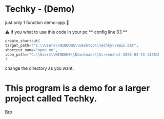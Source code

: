 # Techky - (Demo)
just only 1 function demo-app 👾

⚠️ if you what to use this code in your pc
** config line 63 **

```python
create_shortcut(
target_path=r"C:\\Users\\WINDOWS\\Desktop\\Techky\\main.bat",
shortcut_name="open me",
icon_path=r"C:\\Users\\WINDOWS\\Downloads\\Screenshot-2025-04-15-133810.ico"
)
```

change the directory as you want.

# This program is a demo for a larger project called Techky.

[Bro](https://github.com/Sho2007/Techky/blob/main/MyLittleBrother.png)
